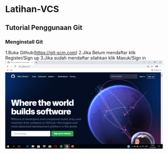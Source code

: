 # Latihan-VCS
## Tutorial Penggunaan Git

### Menginstall Git
1.Buka Github(https://git-scm.com)
2.Jika Belum mendaftar klik Register/Sign up
3.Jika sudah mendaftar silahkan klik Masuk/Sign in
![Gambar 1](screenshot/Ss1.png)